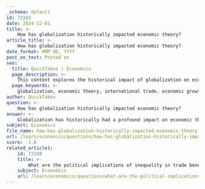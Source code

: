 ```yaml
---
_schema: default
id: 72183
date: 2024-12-01
title: >-
    How has globalization historically impacted economic theory?
article_title: >-
    How has globalization historically impacted economic theory?
date_format: MMM DD, YYYY
post_on_text: Posted on
seo:
  title: QuickTakes | Economics
  page_description: >-
    This content explores the historical impact of globalization on economic theory, discussing diverse perspectives, economic growth, inequality, technological advancements, and policy implications.
  page_keywords: >-
    globalization, economic theory, international trade, economic growth, inequality, free trade, market integration, institutional reforms, technological change, historical context, anti-globalization, trade dynamics, case studies, empirical evidence, policy implications, poverty reduction
author: QuickTakes
question: >-
    How has globalization historically impacted economic theory?
answer: >-
    Globalization has historically had a profound impact on economic theory, shaping various schools of thought and influencing the understanding of international trade, economic growth, and inequality. Here are some key points regarding this impact:\n\n1. **Diverse Perspectives**: Economic theory does not present a singular view of globalization. Different schools of thought interpret globalization in various ways, leading to a rich discourse on its implications for economies worldwide. For instance, some theories emphasize the benefits of free trade and market integration, while others highlight the potential downsides, such as increased inequality and job displacement.\n\n2. **Economic Growth and Institutional Reforms**: It is widely theorized that globalization stimulates economic growth by fostering institutional reforms, opening economies to global markets, and facilitating foreign direct investment and technology transfers. This perspective suggests that emerging economies can significantly benefit from increased global economic integration, which can lead to higher growth rates.\n\n3. **Historical Context**: Historical analyses, such as those referencing Kondratieff's long-wave theory, provide insights into the cyclical nature of globalization and deglobalization. The literature on the anti-globalization backlash of the late 19th century and interwar protectionism illustrates how political and economic conditions can influence global trade dynamics.\n\n4. **Technological Change**: Technological advancements have been pivotal in enabling globalization. Innovations such as steamships, railroads, and telecommunications have reduced transaction costs and facilitated international trade. This technological change has been linked to increased competition, economies of scale, and enhanced learning and innovation among firms engaged in global trade.\n\n5. **Inequality and Trade Benefits**: The relationship between globalization and inequality is complex. While globalization has been associated with rising inequality between nations, it has not necessarily increased inequality within nations. Studies have shown that trade can raise the incomes of the poorest segments of the population in line with national averages, suggesting that globalization can have positive effects on poverty reduction.\n\n6. **Case Studies and Empirical Evidence**: Empirical studies, such as those examining the effects of the US-Canada free trade agreement and the impact of Chinese imports on US labor markets, highlight the nuanced effects of globalization. While some groups may experience job losses and wage stagnation, others benefit from lower consumer prices and increased product availability.\n\n7. **Policy Implications**: The impact of globalization on economic growth can be influenced by complementary policies, such as improvements in human capital and financial systems. The effectiveness of globalization in promoting growth often depends on the specific economic context and the policies implemented by individual countries.\n\nIn summary, globalization has historically influenced economic theory by introducing new dynamics in trade, growth, and inequality. The ongoing debate among economists reflects the complexity of globalization's effects, necessitating a multifaceted approach to understanding its implications for different economies and populations.
subject: Economics
file_name: how-has-globalization-historically-impacted-economic-theory.md
url: /learn/economics/questions/how-has-globalization-historically-impacted-economic-theory
score: -1.0
related_article1:
    id: 72188
    title: >-
        What are the political implications of inequality in trade benefits?
    subject: Economics
    url: /learn/economics/questions/what-are-the-political-implications-of-inequality-in-trade-benefits
---
```


&nbsp;